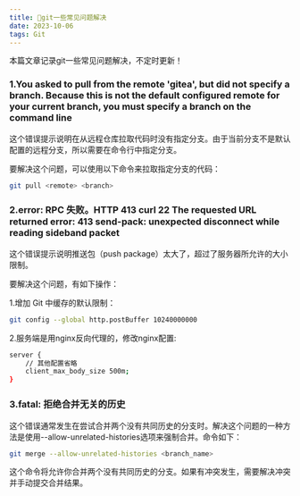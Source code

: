 ```yaml
---
title: 💯git一些常见问题解决
date: 2023-10-06
tags: Git
---
```


本篇文章记录git一些常见问题解决，不定时更新！

### 1.You asked to pull from the remote 'gitea', but did not specify a branch. Because this is not the default configured remote for your current branch, you must specify a branch on the command line

这个错误提示说明在从远程仓库拉取代码时没有指定分支。由于当前分支不是默认配置的远程分支，所以需要在命令行中指定分支。

要解决这个问题，可以使用以下命令来拉取指定分支的代码：

```sh
git pull <remote> <branch>
```

### 2.error: RPC 失败。HTTP 413 curl 22 The requested URL returned error: 413 send-pack: unexpected disconnect while reading sideband packet

这个错误提示说明推送包（push package）太大了，超过了服务器所允许的大小限制。

要解决这个问题，有如下操作：

1.增加 Git 中缓存的默认限制：

```bash
git config --global http.postBuffer 10240000000
```

2.服务端是用nginx反向代理的，修改nginx配置:

```sh
server {
    // 其他配置省略
    client_max_body_size 500m;
}
```
### 3.fatal: 拒绝合并无关的历史

这个错误通常发生在尝试合并两个没有共同历史的分支时。解决这个问题的一种方法是使用--allow-unrelated-histories选项来强制合并。命令如下：

```sh
git merge --allow-unrelated-histories <branch_name>
```
这个命令将允许你合并两个没有共同历史的分支。如果有冲突发生，需要解决冲突并手动提交合并结果。

